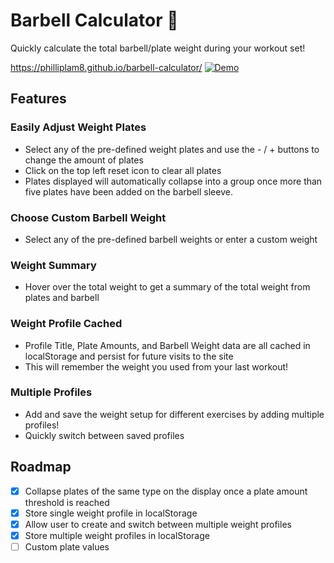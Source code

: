 # Barbell Calculator 💪

Quickly calculate the total barbell/plate weight during your workout set!

https://philliplam8.github.io/barbell-calculator/
[![Demo](https://user-images.githubusercontent.com/81057116/189503343-91db0420-d861-46c9-9e33-4b8cb940763e.gif)](https://philliplam8.github.io/barbell-calculator)

## Features

### Easily Adjust Weight Plates

- Select any of the pre-defined weight plates and use the - / + buttons to change the amount of plates
- Click on the top left reset icon to clear all plates
- Plates displayed will automatically collapse into a group once more than five plates have been added on the barbell sleeve.

### Choose Custom Barbell Weight

- Select any of the pre-defined barbell weights or enter a custom weight

### Weight Summary

- Hover over the total weight to get a summary of the total weight from plates and barbell

### Weight Profile Cached

- Profile Title, Plate Amounts, and Barbell Weight data are all cached in localStorage and persist for future visits to the site
- This will remember the weight you used from your last workout!

### Multiple Profiles

- Add and save the weight setup for different exercises by adding multiple profiles!
- Quickly switch between saved profiles 

## Roadmap

- [x] Collapse plates of the same type on the display once a plate amount threshold is reached
- [x] Store single weight profile in localStorage
- [x] Allow user to create and switch between multiple weight profiles
- [x] Store multiple weight profiles in localStorage
- [ ] Custom plate values
